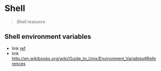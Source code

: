 Shell
=====

>*Shell resource*

## Shell environment variables

* link
<a href="www.google.com"> ref </a>
* link http://en.wikibooks.org/wiki/Guide_to_Unix/Environment_Variables#References 
